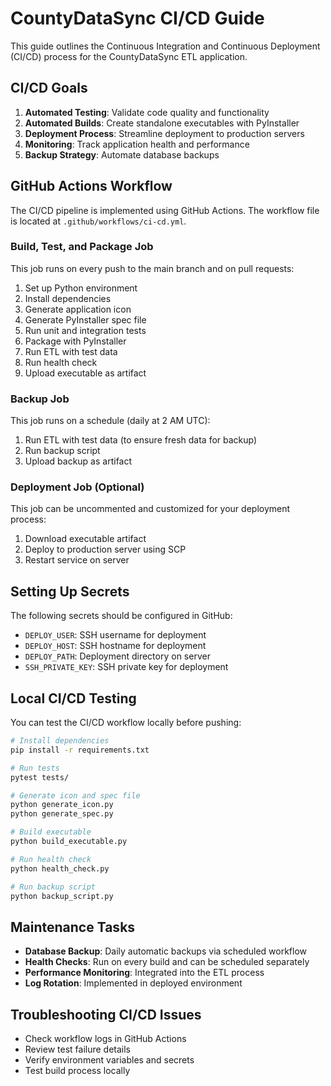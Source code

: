 # CountyDataSync CI/CD Guide

This guide outlines the Continuous Integration and Continuous Deployment (CI/CD) process for the CountyDataSync ETL application.

## CI/CD Goals

1. **Automated Testing**: Validate code quality and functionality
2. **Automated Builds**: Create standalone executables with PyInstaller
3. **Deployment Process**: Streamline deployment to production servers
4. **Monitoring**: Track application health and performance
5. **Backup Strategy**: Automate database backups

## GitHub Actions Workflow

The CI/CD pipeline is implemented using GitHub Actions. The workflow file is located at `.github/workflows/ci-cd.yml`.

### Build, Test, and Package Job

This job runs on every push to the main branch and on pull requests:

1. Set up Python environment
2. Install dependencies
3. Generate application icon
4. Generate PyInstaller spec file
5. Run unit and integration tests
6. Package with PyInstaller
7. Run ETL with test data
8. Run health check
9. Upload executable as artifact

### Backup Job

This job runs on a schedule (daily at 2 AM UTC):

1. Run ETL with test data (to ensure fresh data for backup)
2. Run backup script
3. Upload backup as artifact

### Deployment Job (Optional)

This job can be uncommented and customized for your deployment process:

1. Download executable artifact
2. Deploy to production server using SCP
3. Restart service on server

## Setting Up Secrets

The following secrets should be configured in GitHub:

- `DEPLOY_USER`: SSH username for deployment
- `DEPLOY_HOST`: SSH hostname for deployment
- `DEPLOY_PATH`: Deployment directory on server
- `SSH_PRIVATE_KEY`: SSH private key for deployment

## Local CI/CD Testing

You can test the CI/CD workflow locally before pushing:

```bash
# Install dependencies
pip install -r requirements.txt

# Run tests
pytest tests/

# Generate icon and spec file
python generate_icon.py
python generate_spec.py

# Build executable
python build_executable.py

# Run health check
python health_check.py

# Run backup script
python backup_script.py
```

## Maintenance Tasks

- **Database Backup**: Daily automatic backups via scheduled workflow
- **Health Checks**: Run on every build and can be scheduled separately
- **Performance Monitoring**: Integrated into the ETL process
- **Log Rotation**: Implemented in deployed environment

## Troubleshooting CI/CD Issues

- Check workflow logs in GitHub Actions
- Review test failure details
- Verify environment variables and secrets
- Test build process locally